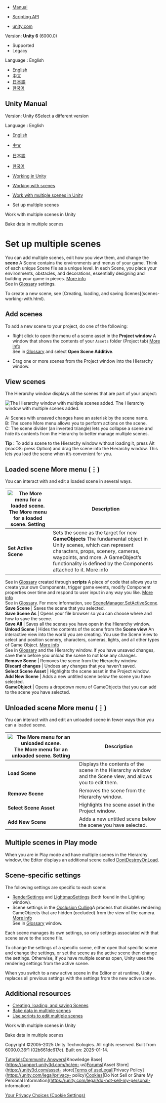 [](https://docs.unity3d.com)

  * [Manual](../Manual/index.html)
  * [Scripting API](../ScriptReference/index.html)

  * [unity.com](https://unity.com/)

Version: **Unity 6** (6000.0)

  * Supported
  * Legacy

Language : English

  * [English](/Manual/setupmultiplescenes.html)
  * [中文](/cn/current/Manual/setupmultiplescenes.html)
  * [日本語](/ja/current/Manual/setupmultiplescenes.html)
  * [한국어](/kr/current/Manual/setupmultiplescenes.html)

[](https://docs.unity3d.com)

## Unity Manual

Version: Unity 6Select a different version

Language : English

  * [English](/Manual/setupmultiplescenes.html)
  * [中文](/cn/current/Manual/setupmultiplescenes.html)
  * [日本語](/ja/current/Manual/setupmultiplescenes.html)
  * [한국어](/kr/current/Manual/setupmultiplescenes.html)

  * [Working in Unity](working-in-unity.html)
  * [Working with scenes](working-with-scenes.html)
  * [Work with multiple scenes in Unity](MultiSceneEditing.html)
  * Set up multiple scenes

[](MultiSceneEditing.html)

Work with multiple scenes in Unity

[](bakemultiplescenes.html)

Bake data in multiple scenes

# Set up multiple scenes

You can add multiple scenes, edit how you view them, and change the **scene**
A Scene contains the environments and menus of your game. Think of each unique
Scene file as a unique level. In each Scene, you place your environments,
obstacles, and decorations, essentially designing and building your game in
pieces. [More info](CreatingScenes.html)  
See in [Glossary](Glossary.html#Scene) settings.

To create a new scene, see [Creating, loading, and saving Scenes](scenes-
working-with.html).

## Add scenes

To add a new scene to your project, do one of the following:

  * Right click to open the menu of a scene asset in the **Project window** A window that shows the contents of your `Assets` folder (Project tab) [More info](ProjectView.html)  
See in [Glossary](Glossary.html#Projectwindow) and select **Open Scene
Additive**.

  * Drag one or more scenes from the Project window into the Hierarchy window.

## View scenes

The Hierarchy window displays all the scenes that are part of your project:

![The Hierarchy window with multiple scenes
added.](../uploads/Main/ViewScenes.png) The Hierarchy window with multiple
scenes added.

A: Scenes with unsaved changes have an asterisk by the scene name.  
B: The scene More menu allows you to perform actions on the scene.  
C: The scene divider (an inverted triangle) lets you collapse a scene and hide
its contents from the Hierarchy to better manage multiple scenes.

**Tip** : To add a scene to the Hierarchy window without loading it, press Alt
(macOS: press Option) and drag the scene into the Hierarchy window. This lets
you load the scene when it’s convenient for you.

## Loaded scene More menu (⋮)

You can interact with and edit a loaded scene in several ways.

![The More menu for a loaded scene.](../uploads/Main/LoadedMoreMenu.png) The More menu for a loaded scene. **Setting** | **Description**  
---|---  
**Set Active Scene** | Sets the scene as the target for new **GameObjects** The fundamental object in Unity scenes, which can represent characters, props, scenery, cameras, waypoints, and more. A GameObject’s functionality is defined by the Components attached to it. [More info](class-GameObject.html)  
See in [Glossary](Glossary.html#GameObject) created through **scripts** A
piece of code that allows you to create your own Components, trigger game
events, modify Component properties over time and respond to user input in any
way you like. [More info](creating-scripts.html)  
See in [Glossary](Glossary.html#Scripts). For more information, see
[SceneManager.SetActiveScene](https://docs.unity3d.com/ScriptReference/SceneManagement.SceneManager.SetActiveScene.html#:~:text=The%20active%20Scene%20is%20the,kept%20as%20the%20active%20Scene.).  
**Save Scene** | Saves the scene that you selected.  
**Save Scene As** | Opens your file browser so you can choose where and how to save the scene.  
**Save All** | Saves all the scenes you have open in the Hierarchy window.  
**Unload Scene** | Hides the contents of the scene from the **Scene view** An interactive view into the world you are creating. You use the Scene View to select and position scenery, characters, cameras, lights, and all other types of Game Object. [More info](UsingTheSceneView.html)  
See in [Glossary](Glossary.html#SceneView) and the Hierarchy window. If you
have unsaved changes, save them before you unload the scene to not lose any
changes.  
**Remove Scene** | Removes the scene from the Hierarchy window.  
**Discard changes** | Undoes any changes that you haven’t saved.  
**Select Scene Asset** | Highlights the scene asset in the Project window.  
**Add New Scene** | Adds a new untitled scene below the scene you have selected.  
**GameObject** | Opens a dropdown menu of GameObjects that you can add to the scene you have selected.  
  
## Unloaded scene More menu (⋮)

You can interact with and edit an unloaded scene in fewer ways than you can a
loaded scene.

![The More menu for an unloaded scene.](../uploads/Main/UnloadedMoreMenu.png) The More menu for an unloaded scene. **Setting** | **Description**  
---|---  
**Load Scene** | Displays the contents of the scene in the Hierarchy window and the Scene view, and allows you to edit them.  
**Remove Scene** | Removes the scene from the Hierarchy window.  
**Select Scene Asset** | Highlights the scene asset in the Project window.  
**Add New Scene** | Adds a new untitled scene below the scene you have selected.  
  
## Multiple scenes in Play mode

When you are in Play mode and have multiple scenes in the Hierarchy window,
the Editor displays an additional scene called
[DontDestroyOnLoad](https://docs.unity3d.com/ScriptReference/Object.DontDestroyOnLoad.html).

## Scene-specific settings

The following settings are specific to each scene:

  * [RenderSettings](https://docs.unity3d.com/ScriptReference/RenderSettings.html) and [LightmapSettings](https://docs.unity3d.com/2022.2/Documentation/ScriptReference/LightmapSettings.html) (both found in the Lighting window).
  * Scene settings in the [Occlusion Culling](OcclusionCulling.html)A process that disables rendering GameObjects that are hidden (occluded) from the view of the camera. [More info](OcclusionCulling.html)  
See in [Glossary](Glossary.html#Occlusionculling) window.

Each scene manages its own settings, so only settings associated with that
scene save to the scene file.

To change the settings of a specific scene, either open that specific scene
and change the settings, or set the scene as the active scene then change the
settings. Otherwise, if you have multiple scenes open, Unity uses the
rendering settings from the active scene.

When you switch to a new active scene in the Editor or at runtime, Unity
replaces all previous settings with the settings from the new active scene.

## Additional resources

  * [Creating, loading, and saving Scenes](scenes-working-with.html)
  * [Bake data in multiple scenes](bakemultiplescenes.html)
  * [Use scripts to edit multiple scenes](scriptmultiplescenes.html)

[](MultiSceneEditing.html)

Work with multiple scenes in Unity

[](bakemultiplescenes.html)

Bake data in multiple scenes

Copyright ©2005-2025 Unity Technologies. All rights reserved. Built from
6000.0.36f1 (02b661dc617c). Built on: 2025-01-14.

[Tutorials](https://learn.unity.com/)[Community
Answers](https://answers.unity3d.com)[Knowledge
Base](https://support.unity3d.com/hc/en-
us)[Forums](https://forum.unity3d.com)[Asset Store](https://unity3d.com/asset-
store)[Terms of
use](https://docs.unity3d.com/Manual/TermsOfUse.html)[Legal](https://unity.com/legal)[Privacy
Policy](https://unity.com/legal/privacy-
policy)[Cookies](https://unity.com/legal/cookie-policy)[Do Not Sell or Share
My Personal Information](https://unity.com/legal/do-not-sell-my-personal-
information)

[Your Privacy Choices (Cookie Settings)](javascript:void\(0\);)

